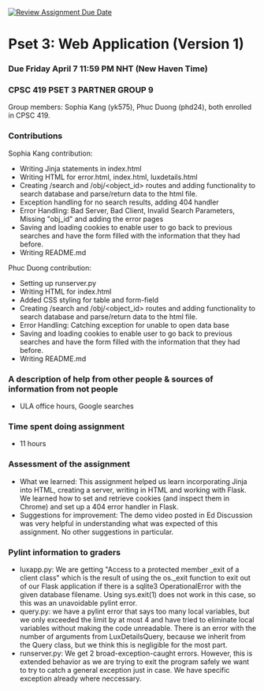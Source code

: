 [![Review Assignment Due Date](https://classroom.github.com/assets/deadline-readme-button-8d59dc4de5201274e310e4c54b9627a8934c3b88527886e3b421487c677d23eb.svg)](https://classroom.github.com/a/x4M2JGGT)
# Pset 3: Web Application (Version 1)

### Due Friday April 7 11:59 PM NHT (New Haven Time)

### CPSC 419 PSET 3 PARTNER GROUP 9

Group members: Sophia Kang (yk575), Phuc Duong (phd24), both enrolled in CPSC 419.

### Contributions
Sophia Kang contribution:
- Writing Jinja statements in index.html
- Writing HTML for error.html, index.html, luxdetails.html
- Creating /search and /obj/<object_id> routes and adding functionality to search database and parse/return data to the html file.
- Exception handling for no search results, adding 404 handler
- Error Handling: Bad Server, Bad Client, Invalid Search Parameters, Missing "obj_id" and adding the error pages
- Saving and loading cookies to enable user to go back to previous searches and have the form filled with the information that they had before.
- Writing README.md

Phuc Duong contribution:
- Setting up runserver.py
- Writing HTML for index.html
- Added CSS styling for table and form-field
- Creating /search and /obj/<object_id> routes and adding functionality to search database and parse/return data to the html file.
- Error Handling: Catching exception for unable to open data base
- Saving and loading cookies to enable user to go back to previous searches and have the form filled with the information that they had before.
- Writing README.md

### A description of help from other people & sources of information from not people
- ULA office hours, Google searches

### Time spent doing assignment
- 11 hours

### Assessment of the assignment
- What we learned: This assignment helped us learn incorporating Jinja into HTML, creating a server, writing in HTML and working with Flask. We learned how to set and retrieve cookies (and inspect them in Chrome) and set up a 404 error handler in Flask.
- Suggestions for improvement: The demo video posted in Ed Discussion was very helpful in understanding what was expected of this assignment. No other suggestions in particular.

### Pylint information to graders
- luxapp.py: We are getting "Access to a protected member _exit of a client class" which is the result of using the os._exit function to exit out of our Flask application if there is a sqlite3 OperationalError with the given database filename. Using sys.exit(1) does not work in this case, so this was an unavoidable pylint error.
- query.py: we have a pylint error that says too many local variables, but we only exceeded the limit by at most 4 and have tried to eliminate local variables without making the code unreadable. There is an error with the number of arguments from LuxDetailsQuery, because we inherit from the Query class, but we think this is negligible for the most part. 
- runserver.py: We get 2 broad-exception-caught errors. However, this is extended behavior as we are trying to exit the program safely we want to try to catch a general exception just in case. We have specific exception already where neccessary.